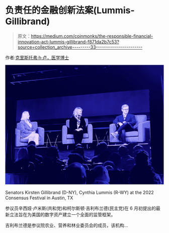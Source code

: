 # 负责任的金融创新法案(Lummis-Gillibrand)

> 原文：<https://medium.com/coinmonks/the-responsible-financial-innovation-act-lummis-gillibrand-f871da2b7c53?source=collection_archive---------33----------------------->

作者:[克里斯托弗·h·卢，医学博士](http://www.drchrisloomdphd.com)

![](img/f596257abe98788c9b1e0f0235231b38.png)

Senators Kirsten Gillibrand (D-NY), Cynthia Lummis (R-WY) at the 2022 Consensus Festival in Austin, TX

参议员辛西娅·卢米斯(共和党)和柯尔斯顿·吉利布兰德(民主党)在 6 月初提出的最新立法旨在为美国的数字资产建立一个全面的监管框架。

吉利布兰德是参议院农业、营养和林业委员会的成员，该机构…